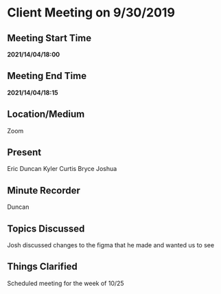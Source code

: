 # Client Meeting on 9/30/2019

## Meeting Start Time

**2021/14/04/18:00**

## Meeting End Time

**2021/14/04/18:15**

## Location/Medium

Zoom

## Present

Eric
Duncan
Kyler
Curtis
Bryce
Joshua

## Minute Recorder

Duncan

## Topics Discussed

Josh discussed changes to the figma that he made and wanted us to see

## Things Clarified

Scheduled meeting for the week of 10/25